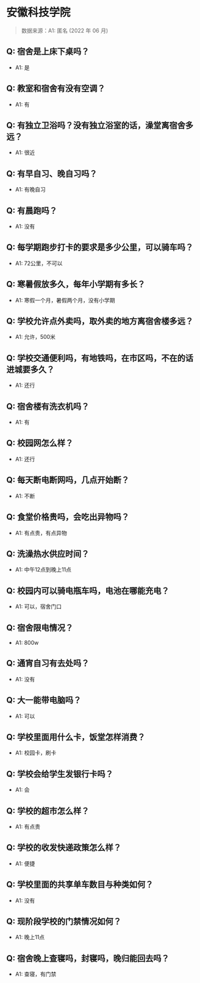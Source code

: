 # 安徽科技学院

> 数据来源：A1: 匿名 (2022 年 06 月)

## Q: 宿舍是上床下桌吗？

- A1: 是

## Q: 教室和宿舍有没有空调？

- A1: 有

## Q: 有独立卫浴吗？没有独立浴室的话，澡堂离宿舍多远？

- A1: 很近

## Q: 有早自习、晚自习吗？

- A1: 有晚自习

## Q: 有晨跑吗？

- A1: 没有

## Q: 每学期跑步打卡的要求是多少公里，可以骑车吗？

- A1: 72公里，不可以

## Q: 寒暑假放多久，每年小学期有多长？

- A1: 寒假一个月，暑假两个月，没有小学期

## Q: 学校允许点外卖吗，取外卖的地方离宿舍楼多远？

- A1: 允许，500米

## Q: 学校交通便利吗，有地铁吗，在市区吗，不在的话进城要多久？

- A1: 还行

## Q: 宿舍楼有洗衣机吗？

- A1: 有

## Q: 校园网怎么样？

- A1: 还行

## Q: 每天断电断网吗，几点开始断？

- A1: 不断

## Q: 食堂价格贵吗，会吃出异物吗？

- A1: 有点贵，有点异物

## Q: 洗澡热水供应时间？

- A1: 中午12点到晚上11点

## Q: 校园内可以骑电瓶车吗，电池在哪能充电？

- A1: 可以，宿舍门口

## Q: 宿舍限电情况？

- A1: 800w

## Q: 通宵自习有去处吗？

- A1: 没有

## Q: 大一能带电脑吗？

- A1: 可以

## Q: 学校里面用什么卡，饭堂怎样消费？

- A1: 校园卡，刷卡

## Q: 学校会给学生发银行卡吗？

- A1: 会

## Q: 学校的超市怎么样？

- A1: 有点贵

## Q: 学校的收发快递政策怎么样？

- A1: 便捷

## Q: 学校里面的共享单车数目与种类如何？

- A1: 没有

## Q: 现阶段学校的门禁情况如何？

- A1: 晚上11点

## Q: 宿舍晚上查寝吗，封寝吗，晚归能回去吗？

- A1: 查寝，有门禁

